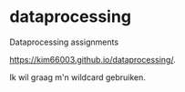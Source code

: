 # dataprocessing
Dataprocessing assignments

https://kim66003.github.io/dataprocessing/.

Ik wil graag m'n wildcard gebruiken.

